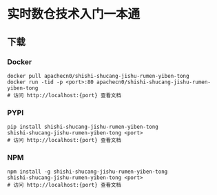 # 实时数仓技术入门一本通

## 下载

### Docker

```
docker pull apachecn0/shishi-shucang-jishu-rumen-yiben-tong
docker run -tid -p <port>:80 apachecn0/shishi-shucang-jishu-rumen-yiben-tong
# 访问 http://localhost:{port} 查看文档
```

### PYPI

```
pip install shishi-shucang-jishu-rumen-yiben-tong
shishi-shucang-jishu-rumen-yiben-tong <port>
# 访问 http://localhost:{port} 查看文档
```

### NPM

```
npm install -g shishi-shucang-jishu-rumen-yiben-tong
shishi-shucang-jishu-rumen-yiben-tong <port>
# 访问 http://localhost:{port} 查看文档
```